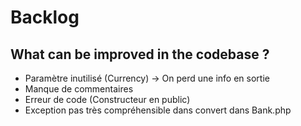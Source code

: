 # Backlog

## What can be improved in the codebase ?

- Paramètre inutilisé (Currency) -> On perd une info en sortie 
- Manque de commentaires 
- Erreur de code (Constructeur en public)
- Exception pas très compréhensible dans convert dans Bank.php
